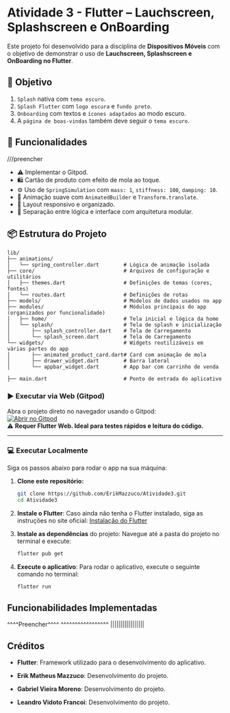 # Atividade 3 - Flutter – Lauchscreen, Splashscreen e OnBoarding

Este projeto foi desenvolvido para a disciplina de **Dispositivos Móveis** com o objetivo de demonstrar o uso de **Lauchscreen, Splashscreen e OnBoarding no Flutter**.

## 🎯 Objetivo 

1. `Splash` nativa com `tema escuro`.
2. `Splash Flutter` com `logo escura` e `fundo preto`.
3. `Onboarding` com textos e `ícones adaptados` ao modo escuro.
4. A `página de boas-vindas` também deve seguir o `tema escuro`.

## 🧠 Funcionalidades

///preencher
- ⚠️ Implementar o Gitpod.
- 🛍️ Cartão de produto com efeito de mola ao toque.
- ⚙️ Uso de `SpringSimulation` com `mass: 1`, `stiffness: 100`, `damping: 10`.
- 🔁 Animação suave com `AnimatedBuilder` e `Transform.translate`.
- 📱 Layout responsivo e organizado.
- 🧼 Separação entre lógica e interface com arquitetura modular.

## 📦 Estrutura do Projeto
```
lib/
├── animations/
│   └── spring_controller.dart        # Lógica de animação isolada
├── core/                             # Arquivos de configuração e utilitários
│   ├── themes.dart                   # Definições de temas (cores, fontes)
│   └── routes.dart                   # Definições de rotas
├── models/                           # Modelos de dados usados no app
├── modules/                          # Módulos principais do app (organizados por funcionalidade)
│   ├── home/                         # Tela inicial e lógica da home
│   └── splash/                       # Tela de splash e inicialização
│       ├── splash_controller.dart    # Tela de Carregamento
│       └── splash_screen.dart        # Tela de Carregamento
└── widgets/                          # Widgets reutilizáveis em várias partes do app
│       ├── animated_product_card.dart# Card com animação de mola
│       ├── drawer_widget.dart        # Barra lateral
│       └── appbar_widget.dart        # App bar com carrinho de venda

├── main.dart                         # Ponto de entrada do aplicativo
```

### ▶️ Executar via Web (Gitpod)

Abra o projeto direto no navegador usando o Gitpod:  
[![Abrir no Gitpod](https://gitpod.io/button/open-in-gitpod.svg)](https://gitpod.io/#https://github.com/ErikMazzuco/Atividade3)  
⚠️ **Requer Flutter Web. Ideal para testes rápidos e leitura do código.**

---

### 💻 Executar Localmente

Siga os passos abaixo para rodar o app na sua máquina:

1. **Clone este repositório:**
   ```bash
   git clone https://github.com/ErikMazzuco/Atividade3.git
   cd Atividade3
   ```

2. **Instale o Flutter**:
    Caso ainda não tenha o Flutter instalado, siga as instruções no site oficial: [Instalação do Flutter](https://flutter.dev/docs/get-started/install)

3. **Instale as dependências** do projeto:
    Navegue até a pasta do projeto no terminal e execute:
    ```bash
    flutter pub get
    ```

4. **Execute o aplicativo**:
    Para rodar o aplicativo, execute o seguinte comando no terminal:
    ```bash
    flutter run
    ```

## Funcionabilidades Implementadas

^^^^Preencher^^^^
^^^^^^^^^^^^^^^^^
|||||||||||||||||

## Créditos
- **Flutter**: Framework utilizado para o desenvolvimento do aplicativo.

- **Erik Matheus Mazzuco**: Desenvolvimento do projeto.
- **Gabriel Vieira Moreno**: Desenvolvimento do projeto.
- **Leandro Vidoto Francoi**: Desenvolvimento do projeto.
